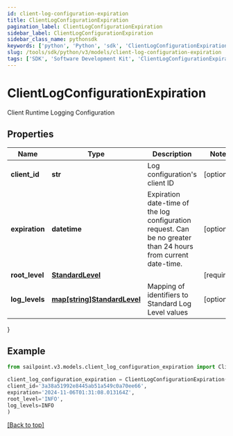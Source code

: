 ```yaml
---
id: client-log-configuration-expiration
title: ClientLogConfigurationExpiration
pagination_label: ClientLogConfigurationExpiration
sidebar_label: ClientLogConfigurationExpiration
sidebar_class_name: pythonsdk
keywords: ['python', 'Python', 'sdk', 'ClientLogConfigurationExpiration', 'ClientLogConfigurationExpiration'] 
slug: /tools/sdk/python/v3/models/client-log-configuration-expiration
tags: ['SDK', 'Software Development Kit', 'ClientLogConfigurationExpiration', 'ClientLogConfigurationExpiration']
---
```


# ClientLogConfigurationExpiration

Client Runtime Logging Configuration

## Properties

Name | Type | Description | Notes
------------ | ------------- | ------------- | -------------
**client_id** | **str** | Log configuration's client ID | [optional] 
**expiration** | **datetime** | Expiration date-time of the log configuration request.  Can be no greater than 24 hours from current date-time. | [optional] 
**root_level** | [**StandardLevel**](standard-level) |  | [required]
**log_levels** | [**map[string]StandardLevel**](standard-level) | Mapping of identifiers to Standard Log Level values | [optional] 
}

## Example

```python
from sailpoint.v3.models.client_log_configuration_expiration import ClientLogConfigurationExpiration

client_log_configuration_expiration = ClientLogConfigurationExpiration(
client_id='3a38a51992e8445ab51a549c0a70ee66',
expiration='2024-11-06T01:31:08.013164Z',
root_level='INFO',
log_levels=INFO
)

```
[[Back to top]](#) 


